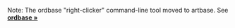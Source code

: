 

Note:  The ordbase "right-clicker" command-line tool moved to artbase.
See [**ordbase »**](https://github.com/pixelartexchange/artbase/tree/master/ordbase)


